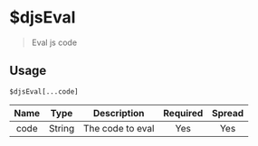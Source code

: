 # $djsEval
> Eval js code
## Usage
```
$djsEval[...code]
```
| Name | Type | Description | Required | Spread
| :---: | :---: | :---: | :---: | :---: |
code | String | The code to eval | Yes | Yes